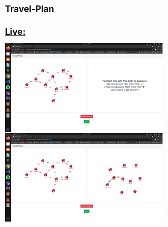 # Travel-Plan
# [Live:](https://travel2plan.herokuapp.com/)
<img src = "problem.jpeg">
<img src = "solution.jpeg">
